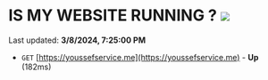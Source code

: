 # IS MY WEBSITE RUNNING ? [![](https://img.shields.io/static/v1?label=Sponsor&message=%E2%9D%A4&logo=GitHub&color=%23fe8e86)](https://github.com/sponsors/<username>)

Last updated: **3/8/2024, 7:25:00 PM**

- `GET` [https://youssefservice.me](https://youssefservice.me) - **Up** (182ms)
